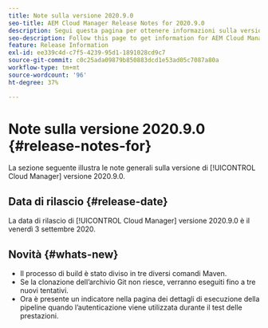 ```yaml
---
title: Note sulla versione 2020.9.0
seo-title: AEM Cloud Manager Release Notes for 2020.9.0
description: Segui questa pagina per ottenere informazioni sulla versione 2020.9.0 di Cloud Manager
seo-description: Follow this page to get information for AEM Cloud Manager Release 2020.9.0
feature: Release Information
exl-id: ee339c4d-c7f5-4239-95d1-1891028cd9c7
source-git-commit: c0c25ada09879b850883dcd1e53ad05c7087a80a
workflow-type: tm+mt
source-wordcount: '96'
ht-degree: 37%

---
```


# Note sulla versione 2020.9.0 {#release-notes-for}

La sezione seguente illustra le note generali sulla versione di [!UICONTROL Cloud Manager] versione 2020.9.0.

## Data di rilascio {#release-date}

La data di rilascio di [!UICONTROL Cloud Manager] versione 2020.9.0 è il venerdì 3 settembre 2020.

## Novità {#whats-new}

* Il processo di build è stato diviso in tre diversi comandi Maven.
* Se la clonazione dell’archivio Git non riesce, verranno eseguiti fino a tre nuovi tentativi.
* Ora è presente un indicatore nella pagina dei dettagli di esecuzione della pipeline quando l’autenticazione viene utilizzata durante il test delle prestazioni.
